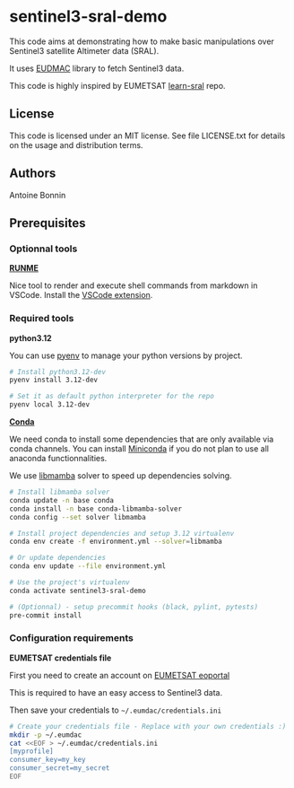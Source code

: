 # sentinel3-sral-demo

This code aims at demonstrating how to make basic manipulations over Sentinel3 satellite Altimeter data (SRAL).

It uses [EUDMAC](https://anaconda.org/eumetsat/eumdac) library to fetch Sentinel3 data.

This code is highly inspired by EUMETSAT [learn-sral](https://gitlab.eumetsat.int/eumetlab/oceans/ocean-training/sensors/learn-sral) repo.

## License

This code is licensed under an MIT license. See file LICENSE.txt for details on the usage and distribution terms.

## Authors

Antoine Bonnin

## Prerequisites

### Optionnal tools

**[RUNME](https://runme.dev/)**

Nice tool to render and execute shell commands from markdown in VSCode. Install the [VSCode extension](https://docs.runme.dev/getting-started/vscode).

### Required tools

**python3.12**

You can use [pyenv](https://github.com/pyenv/pyenv) to manage your python versions by project.

```sh {"id":"01J8P8CJ70DD7FYZ7B2PTEH0H1"}
# Install python3.12-dev
pyenv install 3.12-dev
```

```sh {"id":"01J8P90EV8JAN2XHSNB3YKSQPK"}
# Set it as default python interpreter for the repo
pyenv local 3.12-dev
```

**[Conda](https://docs.anaconda.com/anaconda/install/index.html)**

We need conda to install some dependencies that are only available via conda channels. You can install [Miniconda](https://docs.anaconda.com/miniconda/) if you do not plan to use all anaconda functionnalities.

We use [libmamba](https://www.anaconda.com/blog/a-faster-conda-for-a-growing-community) solver to speed up dependencies solving.

```sh {"id":"01J8PCGEAAC83CN6JDQ7M79Q39"}
# Install libmamba solver
conda update -n base conda
conda install -n base conda-libmamba-solver
conda config --set solver libmamba
```

```sh {"id":"01J8PCRR9NS7NW97TNFKC2Q423"}
# Install project dependencies and setup 3.12 virtualenv
conda env create -f environment.yml --solver=libmamba
```

```sh {"id":"01J8PD7W29RA6FTWQFQ6ACNYRY"}
# Or update dependencies
conda env update --file environment.yml
```

```sh {"id":"01J8PCK4MF4GPRB83ECRK84VY3"}
# Use the project's virtualenv
conda activate sentinel3-sral-demo
```

```sh {"id":"01J8P9NSFP1JWKZXHZ0CDQD3H3"}
# (Optionnal) - setup precommit hooks (black, pylint, pytests)
pre-commit install
```

### Configuration requirements

**EUMETSAT credentials file**

First you need to create an account on [EUMETSAT eoportal](https://eoportal.eumetsat.int/cas/login)

This is required to have an easy access to Sentinel3 data.

Then save your credentials to `~/.eumdac/credentials.ini`

```sh {"id":"01J8T3GWKJ78NSME8D352G5094"}
# Create your credentials file - Replace with your own credentials :)
mkdir -p ~/.eumdac
cat <<EOF > ~/.eumdac/credentials.ini
[myprofile]
consumer_key=my_key
consumer_secret=my_secret
EOF
```
